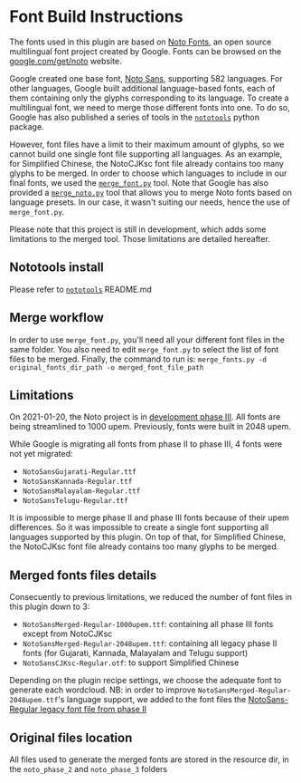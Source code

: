 # Font Build Instructions

The fonts used in this plugin are based on [Noto Fonts](https://github.com/googlefonts/noto-fonts/), an open source multilingual font project created by Google. Fonts can be browsed on the [google.com/get/noto](https://www.google.com/get/noto) website.

Google created one base font, [Noto Sans](https://fonts.google.com/specimen/Noto+Sans), supporting 582 languages. For 
other languages, Google built additional language-based fonts, each of them containing only the glyphs corresponding
to its language. To create a multilingual font, we need to merge those different fonts into one. To do so, Google has also published a series of tools in the [`nototools`](https://github.com/googlefonts/nototools) python package.

However, font files have a limit to their maximum amount of glyphs, so we cannot build one single font file supporting 
all languages. As an example, for Simplified Chinese, the NotoCJKsc font file already contains too many glyphs to be merged. In order to choose which languages to include in our final fonts, we used the [`merge_font.py`](https://github.com/googlefonts/nototools/blob/master/nototools/merge_fonts.py) tool. Note that Google has also provided a [`merge_noto.py`](https://github.com/googlefonts/nototools/blob/master/nototools/merge_noto.py) tool that allows you to merge Noto fonts based on language presets. In our case, it wasn't suiting our needs, hence the use of `merge_font.py`.

Please note that this project is still in development, which adds some limitations to the merged tool. Those limitations are detailed hereafter.

## Nototools install

Please refer to [`nototools`](https://github.com/googlefonts/nototools) README.md

## Merge workflow

In order to use `merge_font.py`, you'll need all your different font files in the same folder. You also need to edit `merge_font.py` to select the list of font files to be merged. Finally, the command to run is: 
    <code>merge_fonts.py -d original_fonts_dir_path -o merged_font_file_path</code>

## Limitations

On 2021-01-20, the Noto project is in [development phase III](https://github.com/googlefonts/noto-fonts/milestones). All fonts are being streamlined to 1000 upem. Previously, fonts were built in 2048 upem.

While Google is migrating all fonts from phase II to phase III, 4 fonts were not yet migrated:
* `NotoSansGujarati-Regular.ttf`
* `NotoSansKannada-Regular.ttf`
* `NotoSansMalayalam-Regular.ttf`
* `NotoSansTelugu-Regular.ttf`

It is impossible to merge phase II and phase III fonts because of their upem differences. So it was impossible to create a single font supporting all languages supported by this plugin. On top of that, for Simplified Chinese, the NotoCJKsc font file already contains too many glyphs to be merged. 

## Merged fonts files details

Consecuently to previous limitations, we reduced the number of font files in this plugin down to 3:

* `NotoSansMerged-Regular-1000upem.ttf`: containing all phase III fonts except from NotoCJKsc
* `NotoSansMerged-Regular-2048upem.ttf`: containing all legacy phase II fonts (for Gujarati, Kannada, Malayalam and Telugu support)
* `NotoSansCJKsc-Regular.otf`: to support Simplified Chinese

Depending on the plugin recipe settings, we choose the adequate font to generate each wordcloud. NB: in order to improve `NotoSansMerged-Regular-2048upem.ttf`'s language support, we added to the font files the [NotoSans-Regular legacy font file from phase II](https://github.com/googlefonts/noto-fonts/releases/tag/v2017-03-06-pre-phase3)

## Original files location

All files used to generate the merged fonts are stored in the resource dir, in the `noto_phase_2` and `noto_phase_3` folders